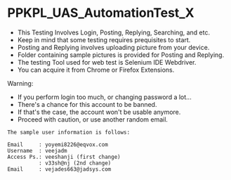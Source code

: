 # PPKPL_UAS_AutomationTest_X
* This Testing Involves Login, Posting, Replying, Searching, and etc.
* Keep in mind that some testing requires prequisites to start.
* Posting and Replying involves uploading picture from your device.
* Folder containing sample pictures is provided for Posting and Replying.
* The testing Tool used for web test is Selenium IDE Webdriver. 
* You can acquire it from Chrome or Firefox Extensions.

Warning:
- If you perform login too much, or changing password a lot...
- There's a chance for this account to be banned.
- If that's the case, the account won't be usable anymore.
- Proceed with caution, or use another random email.

```
The sample user information is follows:

Email     : yoyemi8226@eqvox.com
Username  : veejadm
Access Ps.: veeshanji (first change)
          : v33sh@nj (2nd change)
Email     : vejades663@jadsys.com
```
